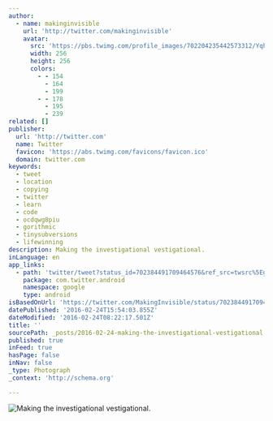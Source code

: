 ```yaml
---
author:
  - name: makinginvisible
    url: 'http://twitter.com/makinginvisible'
    avatar:
      src: 'https://pbs.twimg.com/profile_images/702204235442573312/YqhpA-8s_400x400.jpg'
      width: 256
      height: 256
      colors:
        - - 154
          - 164
          - 199
        - - 178
          - 195
          - 239
related: []
publisher:
  url: 'http://twitter.com'
  name: Twitter
  favicon: 'https://abs.twimg.com/favicons/favicon.ico'
  domain: twitter.com
keywords:
  - tweet
  - location
  - copying
  - twitter
  - learn
  - code
  - ocdqwg8piu
  - gorithmic
  - tinysubversions
  - lifewinning
description: Making the investigational vestigational.
inLanguage: en
app_links:
  - path: 'twitter/tweet?status_id=702384491709464576&ref_src=twsrc%5Egoogle%7Ctwcamp%5Eandroidseo%7Ctwgr%5Estatus%7Ctwterm%5E702384491709464576'
    package: com.twitter.android
    namespace: google
    type: android
isBasedOnUrl: 'https://twitter.com/MakingInvisible/status/702384491709464576'
datePublished: '2016-02-24T15:54:03.855Z'
dateModified: '2016-02-24T08:22:17.501Z'
title: ''
sourcePath: _posts/2016-02-24-making-the-investigational-vestigational.md
published: true
inFeed: true
hasPage: false
inNav: false
_type: Photograph
_context: 'http://schema.org'

---
```

![Making the investigational vestigational&period;](https://pbs.twimg.com/media/Cb9e-SYW4AAw8Bz.png:large)